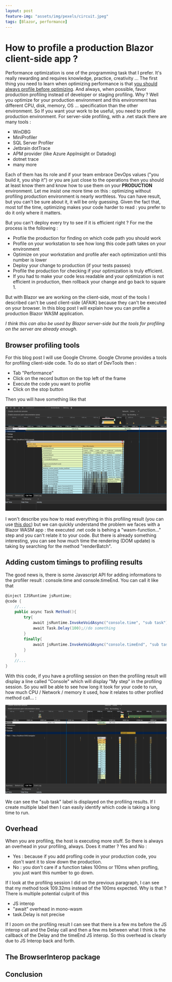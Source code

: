 ```yaml
---
layout: post
feature-img: "assets/img/pexels/circuit.jpeg"
tags: [Blazor, performance]
---
```


# How to profile a production Blazor client-side app ?

Performance optimization is one of the programming task that I prefer. It's really rewarding and requires knowledge, practice, creativity ... The first thing you need to learn when optimizing performance is that [you should always profile before optimizing](https://twitter.com/SitnikAdam/status/1223263855989665792/photo/1). And always, when possible, favor production profiling instead of developer or staging profiling. Why ? Well you optimize for your production environment and this environment has different CPU, disk, memory, OS ... specification than the other environment. So If you want your work to be useful, you need to profile production environment. For server-side profiling, with a .net stack there are many tools :
- WinDBG
- MiniProfiler
- SQL Server Profiler
- Jetbrain dotTrace
- APM provider (like Azure AppInsight or Datadog)
- dotnet trace
- many more

Each of them has its role and if your team embrace DevOps values ("you build it, you ship it") or you are just close to the operations then you should at least know them and know how to use them on your __PRODUCTION__ environment. Let me insist one more time on this : optimizing without profiling production environment is nearly worthless. You can have result, but you can't be sure about it, it will be only guessing. Given the fact that, most tof the time, optimizing makes your code harder to read : you prefer to do it only where it matters.

But you can't deploy every try to see if it is efficient right ? For me the process is the following :
- Profile the production for finding on which code path you should work
- Profile on your workstation to see how long this code path takes on your environment
- Optimize on your workstation and profile afer each optimization until this number is lower
- Deploy your change to production (if your tests passes)
- Profile the production for checking if your optimization is truly efficient. 
- If you had to make your code less readable and your optimization is not efficient in production, then rollback your change and go back to square 1.

But with Blazor we are working on the client-side, most of the tools I described can't be used client-side (AFAIK) because they can't be executed on your browser. In this blog post I will explain how you can profile a production Blazor WASM application.

_I think this can also be used by Blazor server-side but the tools for profiling on the server are already enough._

## Browser profiling tools

For this blog post I will use Google Chrome. Google Chrome provides a tools for profiling client-side code. To do so start of DevTools then :
- Tab "Performance"
- Click on the record button on the top left of the frame
- Execute the code you want to profile
- Click on the stop button

Then you will have something like that

![Chrome Profile result](/assets/img/ScreenShot-Chrome-Profile.png "Chrome Profile result")

I won't describe you how to read everything in this profiling result (you can use [this doc](https://developers.google.com/web/tools/chrome-devtools/rendering-tools)) but we can quickly understand the problem we faces with a Blazor WASM app : the executed .net code is behing a "wasm-function..." step and you can't relate it to your code. But there is already something interesting, you can see how much time the rendering (DOM update) is taking by searching for the method "renderBatch".

## Adding custom timings to profiling results

The good news is, there is some Javascript API for adding informations to the profiler result : console.time and console.timeEnd. You can call it like that

```cs
@inject IJSRuntime jsRuntime;
@code {
    //...
    public async Task Method(){
        try{
            await jsRuntime.InvokeVoidAsync("console.time", "sub task");
            await Task.Delay(100);//do something 
        }
        finally{
            await jsRuntime.InvokeVoidAsync("console.timeEnd", "sub task");
        }
    }
    //...
}
```

With this code, if you have a profiling session on then the profiling result will display a line called "Console" which will display "My step" in the profiling session. So you will be able to see how long it took for your code to run, how much CPU / Network / memory it used, how it relates to other profiled method call... :

![Chrome Profile result](/assets/img/ScreenShot-Chrome-Profile-Console.png "Chrome Profile result")

We can see the "sub task" label is displayed on the profiling results. If I create multiple label then I can easily identify which code is taking a long time to run.

## Overhead

When you are profiling, the host is executing more stuff. So there is always an overhead in your profiling, always. Does it matter ? Yes and No :

- Yes : because if you add profling code in your production code, you don't want it to slow down the production.
- No : you don't care if a function takes 100ms or 110ms when profling, you just want this number to go down.

If I look at the profiling session I did on the previous paragraph, I can see that my method took 109.32ms instead of the 100ms expected. Why is that ? There is multiple potential culprit of this 
- JS interop
- "await" overhead in mono-wasm
- task.Delay is not precise

If I zoom on the profiling result I can see that there is a few ms before the JS interop call and the Delay call and then a few ms between what I think is the callback of the Delay and the timeEnd JS interop. So this overhead is clearly due to JS Interop back and forth.

## The BrowserInterop package

## Conclusion


